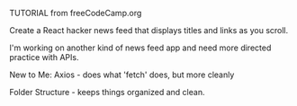 TUTORIAL from freeCodeCamp.org

Create a React hacker news feed that displays titles and links as you scroll.

I'm working on another kind of news feed app and need more directed practice with APIs.


New to Me:
Axios - does what 'fetch' does, but more cleanly

Folder Structure - keeps things organized and clean.
